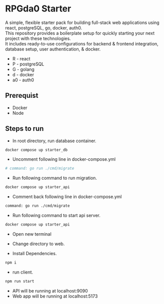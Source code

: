 # RPGda0 Starter
A simple, flexible starter pack for building full-stack web applications using react, postgreSQL, go, docker, auth0. <br/>
This repository provides a boilerplate setup for quickly starting your next project with these technologies. <br/>
It includes ready-to-use configurations for backend &amp; frontend integration, database setup, user authentication, &amp; docker.
- R - react
- P - postgreSQL
- G - golang
- d - docker
- a0 - auth0

## Prerequist
- Docker
- Node

## Steps to run

- In root directory, run database container.
```bash
docker compose up starter_db
```

- Uncomment following line in docker-compose.yml
```bash
# command: go run ./cmd/migrate
```

- Run following command to run migration.
```bash
docker compose up starter_api
```

- Comment back following line in docker-compose.yml
```bash
command: go run ./cmd/migrate
```

- Run following command to start api server.
```bash
docker compose up starter_api
```

- Open new terminal

- Change directory to web.

- Install Dependencies.
```bash
npm i
```

- run client.
```bash
npm run start
```

- API will be running at localhost:9090
- Web app will be running at localhost:5173
